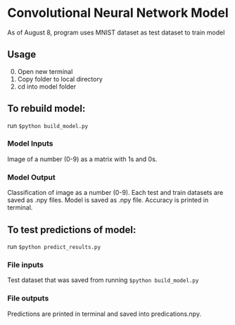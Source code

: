 # Convolutional Neural Network Model
As of August 8, program uses MNIST dataset as test dataset to train model

## Usage
0. Open new terminal
1. Copy folder to local directory
2. cd into model folder

## To rebuild model:
run `$python build_model.py`

### Model Inputs
Image of a number (0-9) as a matrix with 1s and 0s.

### Model Output
Classification of image as a number (0-9).
Each test and train datasets are saved as .npy files.
Model is saved as .npy file.
Accuracy is printed in terminal.

## To test predictions of model:
run `$python predict_results.py`

### File inputs
Test dataset that was saved from running `$python build_model.py`

### File outputs
Predictions are printed in terminal and saved into predications.npy.
